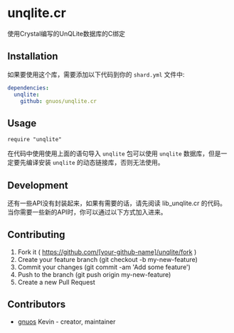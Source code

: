 # unqlite.cr

使用Crystal编写的UnQLite数据库的C绑定

## Installation

如果要使用这个库，需要添加以下代码到你的 `shard.yml` 文件中:

```yaml
dependencies:
  unqlite:
    github: gnuos/unqlite.cr
```

## Usage

```crystal
require "unqlite"
```

在代码中使用使用上面的语句导入 `unqlite` 包可以使用 `unqlite` 数据库，但是一定要先编译安装 `unqlite` 的动态链接库，否则无法使用。

## Development

还有一些API没有封装起来，如果有需要的话，请先阅读 lib_unqlite.cr 的代码。当你需要一些新的API时，你可以通过以下方式加入进来。

## Contributing

1. Fork it ( https://github.com/[your-github-name]/unqlite/fork )
2. Create your feature branch (git checkout -b my-new-feature)
3. Commit your changes (git commit -am 'Add some feature')
4. Push to the branch (git push origin my-new-feature)
5. Create a new Pull Request

## Contributors

- [gnuos](https://github.com/gnuos) Kevin - creator, maintainer

